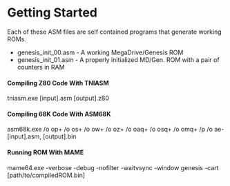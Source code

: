 # Getting Started #

Each of these ASM files are self contained programs that generate working ROMs.

  * genesis_init_00.asm - A working MegaDrive/Genesis ROM
  * genesis_init_01.asm - A properly initialized MD/Gen. ROM with a pair of counters in RAM

#### Compiling Z80 Code With TNIASM ####
tniasm.exe [input].asm [output].z80

#### Compiling 68K Code With ASM68K ####
asm68k.exe /o op+ /o os+ /o ow+ /o oz+ /o oaq+ /o osq+ /o omq+ /p /o ae- [input].asm, [output].bin

#### Running ROM With MAME ####
mame64.exe -verbose -debug -nofilter -waitvsync -window genesis -cart [path/to/compiledROM.bin]
